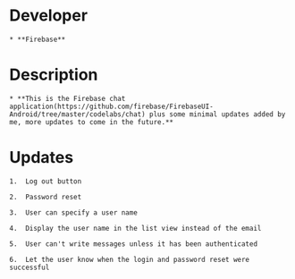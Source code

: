 # Developer
    * **Firebase**

# Description
    * **This is the Firebase chat application(https://github.com/firebase/FirebaseUI-Android/tree/master/codelabs/chat) plus some minimal updates added by me, more updates to come in the future.**

# Updates
    1.  Log out button

    2.  Password reset

    3.  User can specify a user name

    4.  Display the user name in the list view instead of the email

    5.  User can't write messages unless it has been authenticated

    6.  Let the user know when the login and password reset were successful
